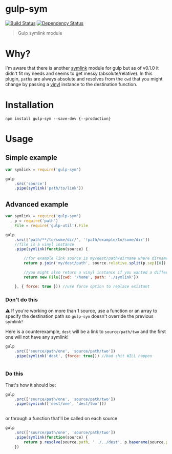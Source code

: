gulp-sym
========

[![Build Status](https://travis-ci.org/soyuka/gulp-sym.svg?branch=master)](https://travis-ci.org/soyuka/gulp-sym)
[![Dependency Status](https://david-dm.org/soyuka/gulp-sym.svg)](https://david-dm.org/soyuka/gulp-sym)

> Gulp symlink module

# Why?

I'm aware that there is another [symlink](https://github.com/ben-eb/gulp-symlink) module for gulp but as of v0.1.0 it didn't fit my needs and seems to get messy (absolute/relative). In this plugin, `paths` are always absolute and resolves from the `cwd` that you might change by passing a [vinyl](https://github.com/wearefractal/vinyl) instance to the destination function.

# Installation

```
npm install gulp-sym --save-dev {--production}
```

# Usage

## Simple example

```javascript
var symlink = require('gulp-sym')

gulp
	.src('source')
	.pipe(symlink('path/to/link'))

```

## Advanced example

```javascript
var symlink = require('gulp-sym')
  , p = require('path')
  , File = require('gulp-util').File

gulp
	.src(['path/**/to/some/dir/', '!path/example/to/some/dir'])
	//file is a vinyl instance
	.pipe(symlink(function(source) {

		//for example link source is my/dest/path/dirname where dirname matches the glob pattern
		return p.join('my/dest/path', source.relative.split(p.sep)[0])

		//you might also return a vinyl instance if you wanted a different cwd
		return new File({cwd: '/home', path: './symlink'})

	}, { force: true })) //use force option to replace existant
```

### Don't do this

:warning: If you're working on more than 1 source, use a function or an array to specify the destination path so `gulp-sym` doesn't override the previous symlink!

Here is a counterexample, `dest` will be a link to `source/path/two` and the first one will not have any symlink!

```javascript
gulp
	.src(['source/path/one', 'source/path/two'])
	.pipe(symlink('dest', {force: true})) //bad shit WILL happen
	
```

### Do this

That's how it should be:
```javascript
gulp
	.src(['source/path/one', 'source/path/two'])
	.pipe(symlink(['dest/one', 'dest/two']))
	
```
or through a function that'll be called on each source 

```javascript
gulp
	.src(['source/path/one', 'source/path/two'])
	.pipe(symlink(function(source) {
		return p.resolve(source.path, '../../dest', p.basename(source.path))
	})

```

